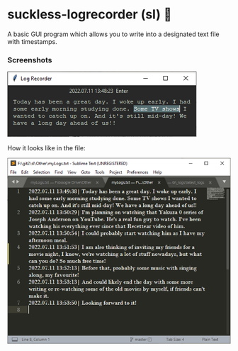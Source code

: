 # suckless-logrecorder (sl) 📕
A basic GUI program which allows you to write into a designated text file with timestamps. 

### Screenshots

![](extras/screenshot.png)

How it looks like in the file:

![](extras/screenshot-logs.png)
